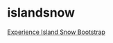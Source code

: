 # islandsnow
[Experience Island Snow Bootstrap](https://courses.ics.hawaii.edu/ics314s25/morea/ui-frameworks/experience-islandsnow-bootstrap.html) 
